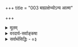 +++
title = "003 बाह्याक्षेभ्योऽन्य आत्मा"

+++
<details><summary>मूलम्</summary>

बाह्याक्षेभ्योऽन्य आत्मा तदखिलविषयप्रत्यभिज्ञातुरैक्यात् कर्तुः स्मृत्यादिकार्ये करणमिति मनो मानसिद्धं ततोऽन्यत् ।  
प्राणास्सङ्घातरूपा वपुरुदितनयान्न ध्रुवं चेतयन्ते ज्ञानं च ज्ञातृधर्मः क्षणिकमपि च वस्तेन नास्याऽऽत्मभावः ॥ ३ ॥
</details>

<details><summary>वरदार्य-सर्वाङ्कषा</summary>

सन्त्यन्येऽपि पक्षाः  
शरीरात्मवादिनाम् इव  
इन्द्रियाद्य्-आत्म-वादिनाम् अपि ।  
'देहेन्द्रियमनः प्राणधीभ्योऽन्यः ' इति ह्य् आचार्याः ।  
देहातिरिक्तत्वं च साधितम् ।  
'अहं पश्यामि' 'अहं शृणोमि' इत्यादि-प्रतीति-स्वारस्यात्  
इन्द्रियस्य अहम्-अर्थत्व-प्रतीत्या इन्द्रियाण्य् एवात्मेति,  
देहात्मवाद-निराकरणानन्तरम् इन्द्रियात्मवादं निराकरोति- **बाह्येत्यादि** ।  

इन्द्रियेष्व् अपि **मनः** आन्तरम् ।  
चक्षुरादि बाह्यं तु तद्-अपेक्षया प्रसिद्धतरम् ।  
अतः प्रथममस्य वर्णनम्। 

[[135]]

**बाह्याक्षेभ्यः** =बाह्येन्द्रियेभ्यः चक्षुरादिभ्यः  
**आत्मा** = अहम्-अर्थः **अन्यः** = अतिरिक्तः ।  
कुतः ? इत्यत्र  
'दर्शन-स्पर्शनाभ्याम् एकार्थ-ग्रहणात्' (न्या. सू. 3-1-1) इति पारमर्षं वचः स्मरन्नाह -  
**तद्-अखिल-विषय-प्रत्यभिज्ञातुः** = **तेषाम्** = इन्द्रियाणाम् अखिलाः ये विषयाः रूपरसगन्धस्पर्शशब्दाः, तेषां प्रत्यभिज्ञातुः प्रतिसन्धातुः **ऐक्यात्** =एकत्वात् ।  
अस्ति हि 'योऽहमपश्यं पूर्वम् यम्, सोऽहमद्य तं स्पृशामि' इति द्रष्टुः स्प्रष्टुश् च ऐक्यानुसन्धानम् ।  
द्रष्टृ चक्षुरिन्द्रियम्, स्पष्टृ तु त्वगिन्द्रियम् ।  
उभयोर् ऐक्यासंभवात्, उभयातिरिक्त एव कश्चित् एकः द्रष्टा च स्प्रष्टा च भवति ।  
'यस्य गन्धम् अजिघ्रम्, तद् इदं कुसुमं पश्यामि' इति अस्ति पञ्चानाम् अपीन्द्रियाणां परस्परं **प्रत्यभिज्ञा** ।  
अतः इन्द्रियातिरिक्त एवात्मा । 

'अहं पश्यामि' ' अहं जिघ्रेमि' इत्यादयस्तु, चैतन्याभिव्यक्ति-सहकारित्व-प्रयुक्तत्वाद् औपचारिका  
नार्थसाधनक्षमा इत्य्-आदिकम् अग्रे व्यक्ती-भविष्यति ।  
अतः इन्द्रियातिरिक्तत्वं आत्मनः सिद्धम् ।  

'प्रत्येकं चेतनत्वे बहुरिह कलहो वीतरागो न जातः' इत्येतद् दूषणम् अत्राप्य् ऊह्यम् ॥

‘अहमाददे' ‘अहं वाच्मि' इत्यादिव्यवहारात् कर्मेन्द्रियाणाम् अप्य् अहम्-अर्थत्व-निराकरणम् अत्र विवक्षितम् इत्यभिप्रायेण ‘बाह्याक्ष'पदम् ।  
'प्रत्यभिज्ञातुरैक्यात्' इति हेतुः समानो ज्ञानकर्मेन्द्रिययोः ।  
' योऽहं तत्रागच्छम्, स एवाहमिदमाददे' इति गन्तुरादातुश्चैक्यप्रत्यभिज्ञायास्सत्त्वात् ।  
अतः कर्मेन्द्रियाणाम् अनेकानाम् आत्मत्वासंभवः,  
ज्ञानेन्द्रिय-न्यायेनैव सिद्ध्यतीत्य् अभिप्रायेण पृथग्-अनुक्तिः ।  
एवं 'प्रत्येकं चेतनत्वे बहुरिह कलहः' इत्यादिन्यायो ऽत्रापि समानः ॥

अस्तु तर्हि मन एवाहम्-अर्थः,  
'अहं स्मरामि' 'अहं मन्ये' इत्यादौ  
मनस एव कर्तृत्वं भाति,  
तस्य एकत्वात् स्थिरत्वाच् च  
पूर्वोक्त-दोषाणां परिहारात् इत्यत्राह - **कर्तुर्**-इत्यादि ।  

मनः अस्तीत्य्-अत्र न हि प्रत्यक्षं प्रमाणम्,  
अतीन्द्रियं हि मनः ।  
रूपादि-साक्षात्कार-करणतया यथा चक्षुरादि-सिद्धिः,  
तथा स्मृत्यादि-करणतया मनसः सिद्धिः ।  
तथा च स्मृतेः करणतयैव मनसः सिद्ध्या,  
**स्मर्ता** = स्मृतिकर्ता अन्यः वर्तत एवेति, स एवात्मा;  
न तु करणतया सिद्धं मनः ।  
**कर्तुः** = स्मरणकर्तुः = स्मृत्यादिकार्ये;  
आदिपदेन सुख-दुःखाद्यनुभव-ग्रहणम् ।  
एवञ् च स्मृति-सुखादि-साक्षात्कार-करणतया  
मनः **मानसिद्धम्** = अनुमान-रूप-प्रमाण-सिद्धम् ।  
एवञ्च मनस्-साधन-काल एव  
**स्मृतिकर्ता** = स्मर्ता आत्मा सिद्ध एवेत्य् अतोऽपि मनः न आत्मा ।  
अत एव ‘स्वयम् एवात्मनात्मानं वेत्थ त्वम् ' ( गी. 10-15 ) इतिवद्-एकस्यैव कर्तृत्व-करणत्वे भवेताम् इत्य्-अस्य नावकाशः -  
मनस्-साधन-काल एवात्मनस् सिद्धत्वेन  
धर्मि-ग्राहक-प्रमाण-विरोधापत्तेः ।  
' अहं मन्ये' इत्यादिकं तु पूर्ववद् औपचारिकम्,  
'मनसा स्मरामि' इत्यपि - प्रयोगाच् च । 

ननु 

> अतीन्द्रियवस्तु-सद्-भावे श्रुतिर् एव प्रमाणं प्रदर्शितं पूर्वम् (जड. श्लो. 11 ) । 
अत्र तु स्मृत्यादि-करणतया मनसः सिद्धिर् इति  
कथम् उच्यत 

इति चेत्, सत्यम्;  
परमतानुरोधेन, प्रमाण-संप्लव-वादाद् वा तथोक्तिर् इति विभाव्यम् ॥

> मनसः आत्मत्वे निरस्ते,  
ततोऽपि पराः प्राणाः आत्मा भवन्तु,  
सुषुप्तौ मनस उपरतावपि प्राणानाम् अनुपरतेः ।  
मरणानन्तरं ' जीवो गतः' इति स्थाने 'प्राणा गताः' इति व्यवहरन्ति ।  
जीव-शब्दो ऽपि  
'जीव प्राण-धारणे' इति धातोर् निष्पन्नः  
जीव-प्राणयोर् निकट संबन्धं वक्ति ।  
'प्राणो हि पिता प्राणो माता' (छां. 7- 15- 1) इति जीव-वाचि-पित्रादि-शब्दैः समानाधिकरणतया प्राणशब्दो निर्दिश्यते ।  
अतः प्राण एवास्तु आत्मा,

इति चेत् — **सङ्घातरूपाः प्राणाः**,  
**वपुर्-उदितनयात्** = वपुषि शरीरे उदितः यः **नयः** = न्यायः -  
' प्रत्येकं चेतनत्वे बहुरिह कलहो वीतरागो न जातः' इत्युक्तः,  
तादृशन्यायात्  
**ध्रुवम्** = दृढम् अथवा सर्वथा  
**न चेतयन्ते** = चैतन्याश्रया न भवन्ति, चेतना न भवन्तीति भावः ।  

प्राणशब्द एक-वचनान्तः मुख्य-प्राण-मात्र-वाची ।  
तस्य वृत्तयः पञ्च ।  
एतद्दृष्ट्या तु नित्यं बहुवचनान्तः प्राणशब्दः ।  
प्राण-वृत्त्य्-अन्तर्गतोऽपि कश्चित् प्राणो वर्तते,  
'हृदि प्राणो गुदेऽपानः' इत्यादिप्रमाणात् ।  
अतश्च प्राणशब्दो मुख्यप्राणमात्रवाची कश्चित्,  
अन्यच् च तद्-वृत्ति-वाचीति मन्तव्यम् ।  
प्रकृते पञ्चप्राणानामात्मत्वं निराक्रियते ।  
'पुंसि भूम्न्य् असवः प्राणाः ' 'हृदि प्राणः ' इति कोशो द्रष्टव्यः ।  

प्राणानां प्रत्येकं चैतन्यम्, उत समुदाये ?  
द्वेधाप्यसंभवः पूर्वोक्तन्यायेन (पुट- 1) बोध्य इत्यर्थः ।  
'जीव' धातुः जीवप्राणयोर्निकटसंबन्धं वक्ति, न त्वभेदम् । 'जीवो गतः' इति स्थाने 'प्राणो गतः ' इत्युक्तिरपि जीवप्राणयोरत्यन्तनिकटसंबन्धमूला । संसार्यात्मनस्सकलव्यापारस्यापि प्राणाधीनत्वात् 'प्राणस्येदं वशे सर्वम्' (प्रश्न. 2-13 ) इत्यादिश्रुत्या च तद्दृढीकरणात् 'प्राणो हि पिता' इत्यादिनिर्देशः । ' प्राणी' इति वक्तव्ये प्राधान्यात् ‘प्राणः' इति निर्देशः । अन्यथा हि केवलप्राणस्य जडत्वात् प्राणोपासकस्येतरसर्वश्रेष्ठत्वकथनं विरुद्ध्येत । अतः प्राणा अपि न जीवाः ॥

ननु "मुख्यप्राणस्यैकत्वात् उक्तदोषासंभवात्  
स एवास्त्वात्मे"ति चेत्,  
तादृश-प्राणस्य लोकतो ऽसिद्धेः, श्रुत्यैव सिद्धेः,  
श्रुत्यैव च प्राणानित्यतायाः, जीव-नित्यतायाश् च कथनात्  
मुख्यप्राणोऽपि नात्मा । 

जीव-दृष्ट्या प्राणस्य स्थानं महद् इति दृष्ट्यैव  
मन-आत्मवादानन्तरं प्राणात्मवाद-विचारः कृतः ।  
वस्तु-स्वरूप-दृष्ट्या तु प्राणापेक्षया मनः उपरितनं तत्त्वम् । मनो ह्य् आहङ्कारिकम् । प्राणास्तु वायुविशेषरूपाः, अत एव भौतिकाः ।  
विचारितं चेदं पूर्वसर एव ( श्लो. 43 ) ।  
एवं सत्य् अपि जीवोपकार-दृष्ट्या प्राणो मनोऽपेक्षयापि उपरितनः,  
'मनः प्राणे' इति हि मरणकाले मन-उत्क्रान्त्य्-अनन्तरम् एव प्राणोत्क्रान्ति-श्रवणात् ।  
तत्त्वोत्पत्ति-दृष्ट्या तु प्राणाद् ऊर्ध्वं मनः ।  
एतद्-दृष्ट्या प्राणमय-कोशानन्तरम् एव मनोमय-कोश उक्तस् तैत्तिरीयके ॥

प्राणात्मवादापेक्षया परो विज्ञानात्मवादः ।  
पुरुषे मृते ' जीवो निर्गतः ' 'प्राणो निर्गतः' इतिवत् 'ज्ञानं नष्टम्' इत्य् अप्य् अस्ति लोकव्यवहारः ।  
अतः ज्ञानम् एवात्मा इति सांख्याः,  
बौद्धैकदेशि-विज्ञान-वादिनः, ब्रह्म-विवर्त-वादिनश् च ।  
एतन्-मत-त्रयम् अपि एकयैव युक्त्या निराकरोति -  
ज्ञानं चेत्यादि । 

**ज्ञानं च** = ज्ञानं तु **ज्ञातृ-धर्मः** = ज्ञातुः आत्मनः धर्मः ।  
तेन **अस्य** = ज्ञानस्य **आत्मभावः** = आत्मत्वम् न ।  
बौद्धमतेऽधिक-दूषणम् - **अपि च वः क्षणिकम् अपि** इति ।  
क्षणिकात्मवादिनः किल ते ।  
एतेषाम् एव 'योगाचाराः' इत्य्-अपि प्रथा ।  
शरीरस्य क्षणिकस्यात्मत्वे, बाल्ये विलोकितस्य,  
तद्-अनन्तरं स्मरणानुपपत्त्यादिकम् अत्रापि समानम् इति भावः ।  

ज्ञानं किल 'जानामि' इति धात्व्-अर्थतया प्रतीयते । धात्वर्थश् च क्रिया-विशेषः ।  
क्रिया च कर्तुः धर्मः ।  
' अहं करोमि ' ' अहं जानामि' इति खलु व्यवहारः ।  
अत्र 'अहम्' इत्य् अन्यः शब्दः, 'जानामी' ति चान्यः शब्दः ।

[[137]]



' जानामि' इति धात्वर्थस्याश्रयतया प्रतीयमानः अहम्पदार्थः खलु आत्मा । ज्ञातुः अहमर्थस्यात्मनो धर्मः ज्ञानम् । अतः ज्ञानात्मवादोऽपि न प्रामाणिकः, किन्तु ज्ञात्रात्मवाद एव प्रामाणिकः ॥

ननु 

> सिद्धान्ते आत्मनः ज्ञान-रूपत्वाङ्गीकारात्,  
ज्ञान-पदेन निर्देशः आवश्यक एवेति,  
कथं तन्निरास 

इति चेत्, तत्त्वं न जानाति भवान् ।  
आत्मनः स्व-प्रकाशत्वात् 'ज्ञान-स्वरूपः' इत्युच्यते । 'ज्ञानम्' इति पदं तु धर्म-वाच्य् एव ।  
‘अहम्' इत्येव आत्म-वाची शब्दः ।  
अधिकम् अग्रे ( श्लो. 5) भविष्यति ॥


यद्य् अप्य् अत्र ज्ञानात्मवादः, विज्ञानात्मवादश् च नैकः ।  
सांख्याः, तद्-अनुसारिणः वेदान्त्य्-एकदेशिनश् च ज्ञानात्म-वादिनः ।  
योगाचारास् तु विज्ञानात्म-वादिनः, न तु ज्ञानात्म-वादिनः ।  

जीवात्मा च विज्ञानात्मा ।  
'विज्ञानात्मा पुरुषः' (प्र.5-9)  
‘विज्ञानात्मा सह देवैश् च सर्वेः' ( प्र -11 ) इत्यादाव् इदं स्पष्टम् ।  
एतत् तत्त्वं समये व्यक्ती-भविष्यति ।  

ज्ञान-विज्ञान-पदयोः  
'ज्ञान-विज्ञान-तृप्तात्मा' (गी. 6 - 8 )  
'ज्ञानं विज्ञान-सहितम् ' ( गी. 9 - 1 )  
'ज्ञानं विज्ञानम् आस्तिक्यम्' (गी.18-42 )  
इत्यादावसकृत् सहप्रयोगात् पर्यायत्वं न भवति ।  

पद-द्वय-समभिव्याहारे तथात्वेऽपि,  
प्रत्येकं तयोः पदयोः नास्ति पर्यायत्वम् इति तु न वाच्यम्;  
अर्थ-भेद-ज्ञान-वतस् तत्-तद्-अर्थे व्यवस्थिततयैव  
पदस्य प्रयोक्तव्यत्वात् ,  
स्थूल-दृष्टि-व्यवहारस्यार्थसाधकत्वासंभवात्।   

अतश् चात्र ज्ञान-पद-प्रयोगो न युज्यत इव;  
तथापि बहुभिस् तथा व्यवहारात्  
तद्-अनुसारेणैवम् उक्तम् । 

एतेन  
'अस्तु तर्हि क्षणिक-विज्ञाने गौरवात् नित्य-विज्ञानम् एवात्मा' ( मु.प्रत्य.) इत्य्-आदिकम् अप्यापातत एव ।  
स्थूल-दृष्ट्या ऋत-सत्य-पदवत्  
ज्ञान-विज्ञान-पदे पर्यायतया प्रयुज्येते ।  
एतत्-प्रसिद्ध्य्-अनुरोधेनैवाचार्यैः नवीनानां रीतिर् अनुसृतेति द्रष्टव्यम् ।  

वस्तुतस् तु बौद्धा नैरात्म्य-वादिनः ।  
अतः 'विज्ञानात्म-वादी' इत्यपि न युक्तम्;  
किन्तु 'विज्ञान-वादी' इत्येव युक्तम् ।  

परं तु स्कन्ध-पञ्चकात्मनि जीवे  
विज्ञानस्याप्राधान्यात् 'विज्ञानात्म-वादी' इति नवीनानां क्वचिन् निर्देशः ॥

ननु केषाम् एते मतभेदाः ?  
चार्वाकाणाम् एवेति बहवः ।  

> 'शरीरस्य न चैतन्यं  
मृतेषु व्यभिचारतः।  
तथात्वं चेद् इन्द्रियाणाम्  
उपघाते कथं स्मृतिः ॥  
मनोऽपि न तथा ' (मुक्ता.) 

इत्य्-आदाव् अपि वर्णिता एते ।  
इन्द्रियादयः किलानुमान-गम्याः।  

तर्हि ‘प्रत्यक्षम् एकं प्रमाणम् इति चार्वाकाः' इति कथम्?  
चार्वाक-भेदा इत्य् अस्त्व् इत्यादि-कथनं बालिश-भाव-मूलम् ।  
एवं सति 

> 'असुराणां व्यामोहनार्थं सुरगुरुणा चार्वाक-मतम् उपदिष्टम्' 

इत्यादेस् तिलाञ्जलिर् एव ।  

किञ्च 'प्रत्यक्षमेव प्रमाणम्' इत्युक्त्वा  
'प्रत्यक्ष-सिद्धानि भूतानि चत्वार्येव सन्ति' इत्य् अप्य् उक्त्वा,  
'तेभ्यश् चैतन्यं किण्व+++(=yeast)++++आदिभ्यो मद-शक्तिवत्' इति कथने,  
चैतन्यस्य केन प्रमाणेन सिद्धिः ?  
इति प्रश्ने किमुत्तरम् ?  

न हि चैतन्यं चक्षुर्-आदिग्राह्यम् ।  
नापि मनो-ग्राह्यम्, मनस एव प्रत्यक्षेणासिद्धेः ।  
अतो विचारासहत्वात्, प्राचीनैर् अनुल्लेखाच् च  
'चार्वाक-दर्शनम्' पण्डित-कुल-कल्पना-मात्रम् ॥

इदम् अत्रावधेयम् -  
आत्मा नामाहम्-अर्थः ।  
अयम् एव प्रत्यग्-अर्थः ।  
'कश्चिद् धीरः प्रत्यग्-आत्मानम् ऐक्षत् (कठ. 2- 4- 1) इति श्रुतिरपि ।  
तथाच 'अहम्' इति प्रतीतिर् यत्र यत्र भवति,  
तस्य सर्वास्याप्य् आत्मत्वं प्रसज्यत एव ।  

तत्र प्रथमं स्थूले शरीरे 'अहम्' इति प्रत्यक्त्वं सर्वानुभव-सिद्धम् ।  
अत आत्मवादस्यात्रैवोपक्रमः।  
अत एव 

> 'विज्ञान-घन एवैतेभ्यो भूतेभ्यस्  
> समुत्थाय तान्य् एवानु विनश्यति'  
> (बृ. 4-4-12 ) 

इति याज्ञवल्क्येनोपदेशे,  

> 'अत्रैव मा भगवान् अमूम् उहन्  
न प्रेत्य संज्ञास्तीति' 

इति मैत्रेय्या स्वस्य मोहे कथितेऽपि, याज्ञवल्क्यः 

> 'न वा अरे अहं मोहं ब्रवीम्य्  
अलं वा अर इदं विज्ञानाय' 

इति प्रत्युवाच सः ।  
अध्यात्मविज्ञानस्येदं प्रथमसोपान-रूपम् इत्य् आशयः ।  

एतद् विवरण-रूपम् एवान्न-मय--प्राण-मय--मनो-मय--विज्ञान-मयानन्दमयात्म-वादास् तैत्तिरीयक-वर्णिताः ।  
अस्य साधन-वर्णन-रूपा भृगुवल्ली ।  
एवं 

> ‘स वा अयमात्मा ब्रह्म विज्ञानमयो मनोमयः प्राणमयः' (बृ. 6-4-5) 

इत्याद्यपि द्रष्टव्यम् । एवं मधुविद्यायां 

> ‘यश् चायम् अध्यात्मं शारीरः’(बृ. 4-5-1) 

इत्याद्य् आरभ्य 'यश् चायम् अध्यात्मं मानुषः' (13) इत्य्-आद्य् अपि द्रष्टव्यम् ॥

> आसीद् ऐन्धनिकः कश्चित्  
जीवन् कष्टेन दुर्भगः ।  
एधेभ्यस् स ययौ जातु  
वन-प्रान्तं समीप-गम् ॥  
तत्रागतस् तदा साधुः  
कश्चित्तं दययाब्रवीत् ।  
किम् अत्र क्लिश्यसे गच्छ  
वनान्तर् इति चाब्रवीत् ॥  
सोऽपि गत्वा वनस्यान्तर्  
अपश्यच्चन्दनद्रुमान् ।  
विस्मितस्स तु तत्काष्ठान्  
विक्रीय सुखितोऽभवत् ॥  
>
> पुनः कदाचित्तं साधुः  
गन्तुं प्राहाग्रतोऽपि सः ।  
सोऽपि गत्वा ततोऽप्यन्तस्  
त्वपश्यद् राजताश् शिलाः ॥  
ता आदाय तु दीनस्सः  
क्रमशो धनिकोऽभवत् ।  
>
> पुनरप्याह तं साधुस्  
ततोऽन्तर् गन्तुम् अग्रतः ॥  
सोऽपि गत्वा ततस् तत्र  
सुवर्ण-शकलान् बहून् ।  
दृष्ट्वानीय प्रमुदितस्  
ततोऽपि धनिकोऽभवत् । 
> 
> पुनरप्याह तं साधुस्  
ततोऽन्तर् गन्तुमग्रतः ।  
सोऽपि गत्वा ततस्तत्र  
वज्रवैडूर्यकान् बहून् ।  
निधीन् अनन्तान् संप्राप्य  
नित्यानन्दयुतोऽभवत् ।  
> 
> एवं हि वर्ततेऽध्यात्म-  
रहस्यं गहनं क्रमात् ॥  
भूतात्मानम् उपक्रम्या-  
ऽऽपरमात्मानमेव च ।  
सर्वं स एव सर्वात्मा  
भाति सर्वत्र सर्वदा ॥

तथा हि श्रुतिस्मृतयः - 

> 'सर्वं तं परादाद्यो ऽन्यत्रात्मनस् सर्वं वेद' (बृ.4-4-6, 6-5-7),  
'पुरुषे त्वाविस्तराम् आत्मा' (ऐ.ब्रा.)  
'स वा एष पुरुषः पञ्चधा पञ्चात्मा,  
येन सर्वमिदं प्रोतम्' (म. ना. 50),  
'भूतात्मा चेन्द्रियात्मा च बुद्ध्यात्मा च तथा भवान् । जीवात्मा परमात्मा च त्वमेवं पञ्चधा स्थितः ॥', 'एको विष्णुर्महद्भूतं पृथग्भूतान्यनेकशः । त्रीन् लोकान् व्याप्य भूतात्मा भुङ्गे विश्वभुगव्ययः' 'एकत्वे सति नानात्वं नानात्वे सति चैकता । अचिन्त्यं ब्रह्मणो रूपं कस्तद्वेदितुमर्हति ॥ 

इत्याद्याः । 

> 'वस्तुतस्त्विदं सर्वं क्षीरे सर्पिरिवार्पितम्' (श्वे.1-16) 

इत्युक्तरित्यनुसारितैत्तिरीयपञ्चकोशमूलम् । 

श्रीभाष्यकारा अपि संसार्यात्मनो भूत-मयत्वं वदन्तीत्यप्यवधेयम्  (ब्र.सू.4-2-5)॥

शिष्टं सर्वं बुद्धिमद्भिस्  
स्वयम् ऊह्यं ततोऽथवा ।  
सेव्यास् सन्तो मार्गयित्वा  
सत्सङ्गस् सर्वभेषजम् ॥ ३ ॥
</details>

<details><summary>सर्वार्थसिद्धिः - ०३</summary>

बाह्याक्षेभ्योऽन्य आत्मा तदखिलविषयप्रत्यभिज्ञातुरैक्यात्  
कर्तुः स्मृत्यादिकार्ये करणमिति मनो मानसिद्धं ततोऽन्यत् ।  
प्राणास्तङ्घातरूपा वपुरुदितनयान्न ध्रुवं चेतयन्ते  
ज्ञानं च ज्ञातृधर्मः क्षणिकमपि च वस्तेन नास्यात्मभावः ॥ ३ ॥  
  
ये पुनरेवमाहुः - चक्षुराद्यन्वयव्यतिरेकानुविधायिरूपादिज्ञानं तन्निष्ठमेवोचितम् । व्यपदिशन्ति च चक्षुः पश्यतीत्यादि; तथा स्पर्शनसुखो वायुः, श्रवणकटुश्शब्द इति । इन्द्रियेषु च विकलेषु विकलोऽहमिति धीर्जायते, सकलेष्वन्यथा; परस्परानुभूतार्थप्रतिसन्धानमपि संस्कारवैचित्र्यात्; तच्चैकशरीरानुप्रवेशायत्तम् । अतो हेत्वादिप्रतिसन्धानमपि सिद्धम् । अहं पश्याम्यहं शृणोमीत्याद्यपि सर्वेषामिन्द्रियाणामहमर्थत्वात्सिद्धम् । पञ्चानामपि व्यवहारहेतुभूतं मुखं प्रवृत्तिकारणं शरीरं च साधारणम् । तेनैक एवायं व्यवहरतीति लौकिकावगमः । अनुमानमपि - चक्षू रूपग्रहणाधिकरणम्, चक्षुष्ट्वात्, यन्नैवं तन्नैवं यथाऽन्यदिति । एवं श्रोत्रादिष्वपीति । तान्प्रत्याचष्टे - बाह्याक्षेभ्य इति ॥ पाण्यादिषूक्तां प्रतिसन्धानानुपपत्तिमिन्द्रियेष्वपि दर्शयितुमाह - तदखिलेति । तेषां चक्षुरादीनां प्रतिनियता विषया रूपादयः । अखिलानां तेषां प्रतिसन्धाता त्वेकः, योऽहं द्रष्टा स ख शृणोमीति । भ्रान्त्या यत्तच्छब्दाभ्यां द्वयोरेकीकार इति चेन्न; द्वयोरप्येकवदेकत्वमोहायोगात्; अन्यस्य मुह्यतोऽनभ्युपगमात् । एकश्चाहं बहुभिरिन्द्रियैरनुभवामीति भेदेन चेति । न च कस्यचिदहं चक्षुरित्यादिधीः, स्थूलोऽहमित्यादिदेहात्मबुद्धेश्चेन्द्रियात्मवादेऽपि दुस्त्यजत्वाद्वरमिह देहात्मवादः । रूपादिज्ञानस्य चक्षुराद्यन्वयव्यतिरेकानुविधानं तत्करणतयाऽपि स्यात् । तथा चाभिमानः चक्षुषा पश्यामि श्रोत्रेण शृणोमीति । अत एव चक्षुः पश्यतीत्यादिकं भाक्तम् । वैकल्यादिधीश्च चक्षुषा विकलोऽहमित्यादिरूपा; नतु चक्षुरहं नास्मीति, विरोधात् । नहि नष्टमिन्द्रियं स्ववैकल्यमनुसन्धत्ते, असत्त्वात् । नाप्यन्यत्, तस्यावैकल्यात् । अन्यथा तत्रापि विरोधात् । यदि परमिन्द्रियान्तरविरहमिन्द्रियान्तराण्यनुसन्दधीरन्; तथाऽपि गतस्येन्द्रियस्य नाहमर्थत्वसिद्धिः । अन्यथा पाण्यादिविकलोऽहमिति बोधेऽपि पाण्यादीनामात्मत्वप्रसङ्गात् । न चेन्द्रियमिन्द्रियान्तरसदसद्बोधक्षमम्; तस्य तदप्रत्यक्षत्वात् । अनुमानतोऽपि बोद्धुस्तस्य रूपाद्यनुपलम्भात्तद्बोधककरणाभाव एवानुमेयः । ततश्चैक एव तत्तत्करणाधीनरूपादिग्रहणोऽहमर्थस्सिद्धः । मिथोऽनुभूतप्रतिसन्धानार्थं च संस्कारवैचित्र्यं किमिति चिन्त्यम् । यद्यात्मान्तरेषु स्मृत्युत्पादनशक्तिः, तन्न; सर्वेषु तत्प्रसङ्गात् । तच्छरीरवर्तिष्विति चेन्न, औदरक्रिम्यादिष्वपि तत्प्रसङ्गात् । शरीरान्तरवर्तित्वात्तत्र न प्रसङ्ग इति चेन्न; भिन्नावयवस्थित्याऽपि प्रतिसन्धानाभावप्रसङ्गात्; सन्निधानस्य चाविशेषात् । संस्काराणां सर्वेन्द्रियसाधारणहृत्कोशवर्तितया शरीरैक्याच्च विशेष इति चेन्न; त्वदिष्टसंस्कारकोशे मानाभावात्, अनेकेषामहमर्थानामेकशरोरयोगे च । ततश्च वरं यथोपलम्भमेकस्मिन्नहमर्थे सर्वैस्संस्काराधानम् । न चोपदेशचेष्टाभिर्मिथो बोधनेनान्योन्यसंस्कारार्पणम्, अदर्शनात् । अविचारितरमणीयोऽयं पञ्चानां परस्परसंस्कारादिलाभ इति, तत्त्वादृशेष्वेव वक्तव्यम् । यदपि शरीराद्यैक्यादेकत्वावगम इति; स किं तत्रत्यानामेव? अन्येषां वा? नाद्यः, परस्परानभिज्ञत्वात्; अनुमानतस्तु भिन्नतयैव सिद्धेः; चक्षुःश्रोत्रादिरूपोऽहमिति भ्रमादर्शनाच्च । न द्वितीयः, स्वशरीरसिद्धप्रकारेण परशरीरेऽपि बहुत्वानुमानात् । केवलव्यतिरेकिभिरिन्द्रियाणां ज्ञातृत्वाद्यनुमानमतिप्रसङ्गाद्यनेकदोषोपहतम् । ततश्चैकस्यैव सर्वग्रहणाधिकरणत्वे त्वस्मन्मते कः प्रद्वेषः? अन्धबधिराद्यभावश्च स्यात्; ज्ञातुर्ज्ञानकरणतयैव चक्षुरादीनां सिद्धेस्तद्विपरीतानुमानानां धर्मिग्राहकबाधश्चेति । अस्तु देहाच्चक्षुरादिभ्यश्चात्माऽन्यः । स तु मन एव स्यात्, देहादेरन्यत्वात् एकत्वेन प्रतिसन्धानोपपत्तेः; असङ्घातरूपत्वेन प्रत्येकादिविकल्पानवकाशाच्च । तदतिरिक्तात्मकॢप्तौ तु गौरवम् । अतो मम मन इति भेदोक्तिः क्लिष्टगत्येति । तत्राह - कर्तुरिति । अयं भावः - किमत्र स्मृत्यादिकरणस्य मनसस्तत्कर्त्रा तादात्म्यं साध्यते? तेन वा कर्तुः? न तावदाद्यः, ततोऽन्यतयैवानुमानतश्शास्त्रतो वा तत्सिद्धेर्धर्मिग्राहकबाधात् । अत एव न द्वितीयः, स्वस्य स्वयमेव स्मृत्यादिकरणमित्यत्र मानाभावाच्च । करणमङ्गीकृत्य कर्तृनिरासः क्रियत इति चेन्न; ज्ञातृमात्रापह्नवे मनसोऽपि ज्ञातृत्वाभावप्रसङ्गात्; तदन्यज्ञातृनिरासे कल्प्येन कॢप्तत्यागायोगात् । अथ कर्तारमङ्गीकृत्य करणत्यागः, तदा मनस आत्मत्वं न साधितं स्यात् । किंतु तस्यासत्त्वम्; तच्च तद्ग्राहकमाने सति न शक्यमिति । अन्यस्त्वाह - प्राणाधीना देहेन्द्रियमनसां प्रवृत्तिः । आत्मशब्दश्च प्राणे दृष्टः, प्राणशब्दश्चात्मनि । प्राणस्थितिगमनाभ्यां च जीवति म्रियत इति व्यवहारः । सुषुप्तावुच्छ्वासनिश्वासप्रवृत्तौ सत्यामपि सामग्र्यभावाद्बोधाभावः । मम प्राणा इत्येतदपि कथंचिन्नेतव्यमिति । अत्र देहात्मवादे निदर्शितान् दोषानतिदिशति - प्राणा इति । अधिकाशङ्का तु, 'प्राणोऽस्मि प्रज्ञात्मा इति श्रुतिस्वारस्यात् । परिहारदार्ढ्याभिप्रायेण ध्रुवशब्दः । देहादिव्यापारहेतुत्वमनैकान्तिकम् । आत्मप्राणशब्दयोर्व्यतिहारोऽनेकार्थतया स्यात् । प्राणस्थित्यादौ जीवतीत्यादिव्यवहार आत्मान्यत्वेऽप्यविरुद्धः । प्राणोऽस्मीति तद्वैशिष्ट्यपरम् । एवमन्यपरवाक्यान्तरैरपि वायुस्वरूपत्वमात्मनो न शङ्क्यम् । सांख्ययोगिमतं तु बहिष्कार्यमेव । अन्ये तु मन्यन्ते - न देहेन्द्रियादिकं भोक्तृ, न च नित्यः कश्चिदन्यः, सुषुप्त्यादौ तेषां भोक्तृत्वादृष्टेः । सति ज्ञाने भोक्तृत्वमिति चेत्तर्हि तस्यैव तदस्तु, किमन्तर्गडुभिरन्यैः? तस्य च भोक्तृत्वमनुकूलप्रतिकूलविषयावगाहित्वम् । तच्च यदृच्छावैचित्र्यादिति नादृष्टाद्यपेक्षा । नच सुषुप्त्यादौ निर्विषयधीसन्ततिसद्भावे किंचिन्मानम्, प्रबोधारम्भसामग्रीवैचित्र्याद्यदृच्छयैव वा जागराद्यज्ञानोपपत्तेरिति । बौद्धास्तु ग्राहकाभिमानारूढोऽनादिधीसन्तान एवात्मा, अहं जानामीत्यादिबोधस्त्वालयविज्ञानवशादाश्रयकल्पनया वा स्यात्; अतिरिक्तस्तु बाधितत्वादनादेय इत्याहुः । तदेतन्मतद्वयं तन्त्रेण निरस्यति - ज्ञानमिति । संविदधीना हि सर्ववस्तुव्यवस्था । ज्ञानं च ज्ञातृधर्मतयैव वेद्यते । नच ज्ञानस्य भोक्तृत्वम् । अनुकूलप्रतिकूलविषयावगाहेऽपि तस्य भोगात्मकत्वं सिध्येत् । मम भोग इति मन्यमानस्तु ज्ञातैव भोक्ता । आनुकूल्यादिकं हि तदपेक्षयैव, उपलम्भविरुद्धकल्पनायोगात् । आलयविज्ञानकॢप्तिश्च निष्प्रमाणिका । उपलब्धस्य च बोद्धुः कुतो बाधः? धर्मधर्मिभावायोगादिति चेन्न; आदावेव तत्साधनात् । प्रत्यभिज्ञातुरेकस्यासंभवादित्यप्ययुक्तम्; क्षणभङ्गादेरपि निरस्तत्वात्; ज्ञानेतरमिथ्यात्वं च निरसिष्यते । अनुपलम्भस्तु बाधकः स्वस्य चेदसिद्धः, परस्य त्वबाधकः, अन्यथा धीसन्ततिभेदादेरप्यसिद्धिप्रसङ्गात् । बुद्धेस्त्वात्मत्वानुमानमिन्द्रियादेरिवायुक्तम् । ननु वर्तमानक्षणमात्रविशिष्टतयाऽऽत्मोपलभ्यते, पूर्वापरकालतदुपाध्यादीनामप्रत्यक्षतया तद्विशिष्टवस्तुप्रत्यक्षत्वायोगात्, अन्यथा परभागस्थितवह्निनाऽपि पर्वतस्य विशिष्टोपलम्भप्रसङ्गेऽनुमानादिप्रमाणभङ्गः स्यादिति; तदप्यसत् । प्रत्यभिज्ञायाः प्राक्कालविशिष्टग्रहणस्य दर्शितत्वात्, नित्यत्वादीनामपि तत्तत्प्रमाणैरुपस्थापनात् । नच नित्योऽहमित्युपलम्भे सर्वकालोपाधिप्रत्यक्षत्वप्रसङ्गः; प्रमाणसिद्धिमात्रेण तथा व्यवहारात्, इष्टं चैतदन्यत्रापीति ॥ ३ ॥ इत्यात्मन इन्द्रियाद्यतिरेकः ॥
</details>


